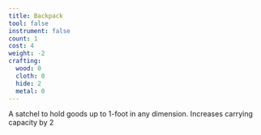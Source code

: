 ```yaml
---
title: Backpack
tool: false
instrument: false
count: 1
cost: 4
weight: -2
crafting:
  wood: 0
  cloth: 0
  hide: 2
  metal: 0
---
```


A satchel to hold goods up to 1-foot in any dimension. Increases carrying capacity by 2
